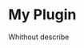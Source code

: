 <!-- This README file is going to be the one displayed on the Grafana.com website for your plugin -->

# My Plugin

Whithout describe
